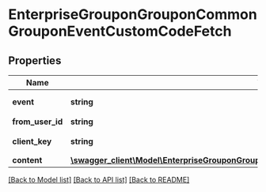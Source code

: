 # EnterpriseGrouponGrouponCommonGrouponEventCustomCodeFetch

## Properties
Name | Type | Description | Notes
------------ | ------------- | ------------- | -------------
**event** | **string** | 事件名为custom_code_fetch | [optional] 
**from_user_id** | **string** | 发起用户user_id | [optional] 
**client_key** | **string** | 使用应用的client_key | [optional] 
**content** | [**\swagger_client\Model\EnterpriseGrouponGrouponCommonGrouponEventCustomCodeFetchContent**](EnterpriseGrouponGrouponCommonGrouponEventCustomCodeFetchContent.md) |  | [optional] 

[[Back to Model list]](../README.md#documentation-for-models) [[Back to API list]](../README.md#documentation-for-api-endpoints) [[Back to README]](../README.md)

